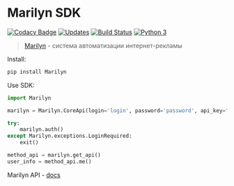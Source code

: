 # Marilyn SDK
[![Codacy Badge](https://api.codacy.com/project/badge/Grade/e3ba57f4e2174ba8b56622246c477c86)](https://www.codacy.com/app/skar404/marilyn?utm_source=github.com&amp;utm_medium=referral&amp;utm_content=skar404/marilyn&amp;utm_campaign=Badge_Grade)
[![Updates](https://pyup.io/repos/github/skar404/marilyn/shield.svg)](https://pyup.io/repos/github/skar404/marilyn/)
[![Build Status](https://travis-ci.org/skar404/marilyn.svg?branch=master)](https://travis-ci.org/skar404/marilyn)
[![Python 3](https://pyup.io/repos/github/skar404/marilyn/python-3-shield.svg)](https://pyup.io/repos/github/skar404/marilyn/)

> [Marilyn](https://mymarilyn.ru) - система автоматизации интернет-рекламы


Install:
```bash
pip install Marilyn
```

Use SDK:
```python
import Marilyn

marilyn = Marilyn.CoreApi(login='login', password='password', api_key="api-key")

try:
    marilyn.auth()
except Marilyn.exceptions.LoginRequired:
    exit()

method_api = marilyn.get_api()
user_info = method_api.me()
```


Marilyn API - [docs](https://api-doc.mymarilyn.ru/)
